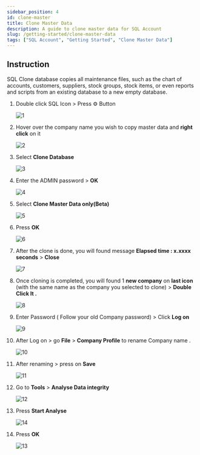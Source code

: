 ```yaml
---
sidebar_position: 4
id: clone-master
title: Clone Master Data
description: A guide to clone master data for SQL Account
slug: /getting-started/clone-master-data
tags: ["SQL Account", "Getting Started", "Clone Master Data"]
---
```


## Instruction

SQL Clone database copies all maintenance files, such as the chart of accounts, customers, suppliers, stock groups, stock items, or even reports and scripts from an existing database to a new empty database.

   1. Double click SQL Icon > Press ⚙️ Button

      ![1](../../static/img/getting-started/clone-master/1.png)

   2. Hover over the company name you wish to copy master data and **right click** on it

      ![2](../../static/img/getting-started/clone-master/2.png)

   3. Select **Clone Database**

      ![3](../../static/img/getting-started/clone-master/3.png)

   4. Enter the ADMIN password > **OK**

      ![4](../../static/img/getting-started/clone-master/4.png)

   5. Select **Clone Master Data only(Beta)**

      ![5](../../static/img/getting-started/clone-master/5.png)

   6. Press **OK**

      ![6](../../static/img/getting-started/clone-master/6.png)

   7. After the clone is done, you will found message **Elapsed time : x.xxxx seconds** > **Close**

      ![7](../../static/img/getting-started/clone-master/7.png)

   8. Once cloning is completed, you will found 1 **new company** on **last icon** (with the same name as the company you selected to clone) > **Double Click It .**

      ![8](../../static/img/getting-started/clone-master/8.png)

   9. Enter Password ( Follow your old Company password) > Click **Log on**

      ![9](../../static/img/getting-started/clone-master/9.png)

   10. After Log on > go **File** > **Company Profile** to rename Company name .

         ![10](../../static/img/getting-started/clone-master/10.png)

   11. After renaming > press on **Save**

         ![11](../../static/img/getting-started/clone-master/11.png)

   12. Go to **Tools** > **Analyse Data integrity**

         ![12](../../static/img/getting-started/clone-master/12.png)

   13. Press **Start Analyse**

         ![14](../../static/img/getting-started/clone-master/14.png)

   14. Press **OK**

         ![13](../../static/img/getting-started/clone-master/13.png)

